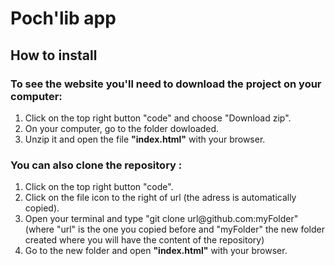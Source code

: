 # Poch'lib app <br>
## How to install

### To see the website you'll need to download the project on your computer: 
<ol>
<li> Click on the top right button "code" and choose "Download zip".</li>
<li> On your computer, go to the folder dowloaded.</li>
<li> Unzip it and open the file <strong>"index.html"</strong> with your browser.</li>
</ol>

  
### You can also clone the repository : 
<ol>
<li> Click on the top right button "code".</li>
<li> Click on the file icon to the right of url (the adress is automatically 
copied).</li>
<li> Open your terminal and type "git clone url@github.com:myFolder"
(where "url" is the one you copied before and "myFolder" the new folder
created where you will have the content of the repository)</li>
<li> Go to the new folder and open <strong>"index.html"</strong> with your browser.</li>
</ol>
